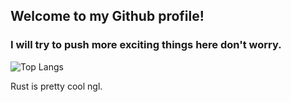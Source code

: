 ## Welcome to my Github profile!
### I will try to push more exciting things here don't worry.

![Top Langs](https://github-readme-stats.vercel.app/api/top-langs/?username=Kapsyloffer&layout=compact&theme=tokyonight)

Rust is pretty cool ngl.
